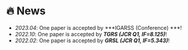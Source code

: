 # 🔥 News
- *2023.04*: One paper is accepted by ***IGARSS (Conference) ***!
- *2022.10*: One paper is accepted by ***TGRS (JCR Q1, IF=8.125)***!
- *2022.02*: One paper is accepted by ***GRSL (JCR Q1, IF=5.343)***!

